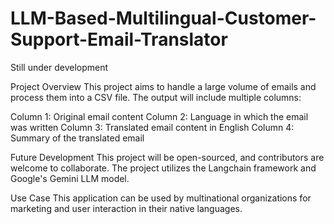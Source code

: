 # LLM-Based-Multilingual-Customer-Support-Email-Translator

Still under development

Project Overview
This project aims to handle a large volume of emails and process them into a CSV file. The output will include multiple columns:

Column 1: Original email content
Column 2: Language in which the email was written
Column 3: Translated email content in English
Column 4: Summary of the translated email

Future Development
This project will be open-sourced, and contributors are welcome to collaborate. The project utilizes the Langchain framework and Google's Gemini LLM model.

Use Case
This application can be used by multinational organizations for marketing and user interaction in their native languages.


